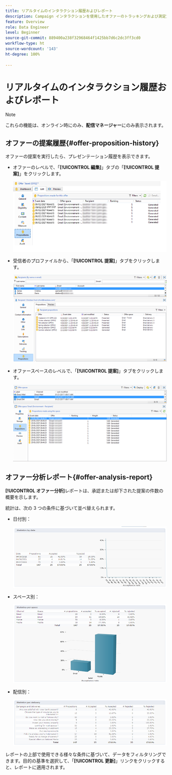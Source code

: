 ```yaml
---
title: リアルタイムのインタラクション履歴およびレポート
description: Campaign インタラクションを使用したオファーのトラッキングおよび測定方法について説明します。
feature: Overview
role: Data Engineer
level: Beginner
source-git-commit: 889400a238f32968464f1425bb7d6c2dc3ff3cd0
workflow-type: ht
source-wordcount: '143'
ht-degree: 100%

---
```


# リアルタイムのインタラクション履歴およびレポート

>[!NOTE]
>
>これらの機能は、オンライン時にのみ、**配信マネージャー**&#x200B;にのみ表示されます。

## オファーの提案履歴{#offer-proposition-history}

オファーの提案を実行したら、プレゼンテーション履歴を表示できます。

* オファーのレベルで、「**[!UICONTROL 編集]**」タブの「**[!UICONTROL 提案]**」をクリックします。

   ![](assets/offer_followup_006.png)

* 受信者のプロファイルから、「**[!UICONTROL 提案]**」タブをクリックします。

   ![](assets/offer_followup_002.png)

* オファースペースのレベルで、「**[!UICONTROL 提案]**」タブをクリックします。

   ![](assets/offer_space_prop_001_b.png)

## オファー分析レポート{#offer-analysis-report}

**[!UICONTROL オファー分析]**&#x200B;レポートは、承認または却下された提案の件数の概要を示します。

統計は、次の 3 つの条件に基づいて並べ替えられます。

* 日付別：

   ![](assets/offer_report_perdate.png)

* スペース別：

   ![](assets/offer_report_perspaces.png)

* 配信別：

   ![](assets/offer_report_perdeliveries.png)

レポートの上部で使用できる様々な条件に基づいて、データをフィルタリングできます。目的の基準を選択して、「**[!UICONTROL 更新]**」リンクをクリックすると、レポートに適用されます。
